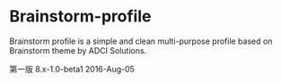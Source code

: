# Brainstorm-profile
Brainstorm profile is a simple and clean multi-purpose profile based on Brainstorm theme by ADCI Solutions.

第一版 8.x-1.0-beta1  2016-Aug-05
